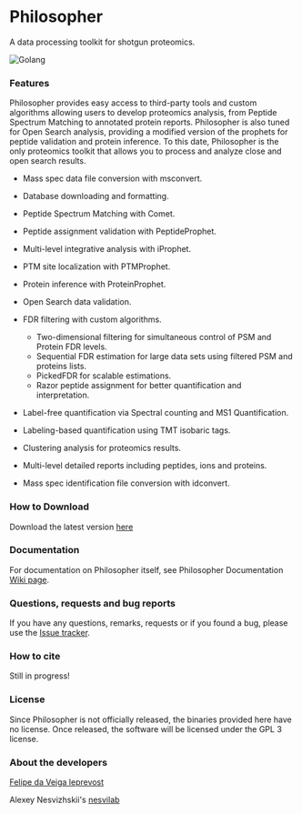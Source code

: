 # Philosopher
A data processing toolkit for shotgun proteomics.

![Golang](https://img.shields.io/badge/Go-1.12.5-blue.svg)

### Features
Philosopher provides easy access to third-party tools and custom algorithms allowing users to develop proteomics analysis, from Peptide Spectrum Matching to annotated protein reports. Philosopher is also tuned for Open Search analysis, providing a modified version of the prophets for peptide validation and protein inference. To this date, Philosopher is the only proteomics toolkit that allows you to process and analyze close and open search results.

- Mass spec data file conversion with msconvert.

- Database downloading and formatting.

- Peptide Spectrum Matching with Comet.

- Peptide assignment validation with PeptideProphet.

- Multi-level integrative analysis with iProphet.

- PTM site localization with PTMProphet.

- Protein inference with ProteinProphet.

- Open Search data validation.

- FDR filtering with custom algorithms.

  - Two-dimensional filtering for simultaneous control of PSM and Protein FDR levels.
  - Sequential FDR estimation for large data sets using filtered PSM and proteins lists.
  - PickedFDR for scalable estimations.
  - Razor peptide assignment for better quantification and interpretation.
  

- Label-free quantification via Spectral counting and MS1 Quantification.

- Labeling-based quantification using TMT isobaric tags.

- Clustering analysis for proteomics results.

- Multi-level detailed reports including peptides, ions and proteins.

- Mass spec identification file conversion with idconvert.


### How to Download
Download the latest version [here](https://github.com/Nesvilab/philosopher/releases/tag/v1.5.1)

### Documentation
For documentation on Philosopher itself, see Philosopher Documentation [Wiki page](https://github.com/Nesvilab/philosopher/wiki).


### Questions, requests and bug reports
If you have any questions, remarks, requests or if you found a bug, please use the [Issue tracker](https://github.com/Nesvilab/philosopher/issues).


### How to cite
Still in progress!


### License
Since Philosopher is not officially released, the binaries provided here have no license. Once released, the software will be licensed under the GPL 3 license.


### About the developers
[Felipe da Veiga leprevost](http://www.leprevost.com.br)

Alexey Nesvizhskii's [nesvilab](http://www.nesvilab.org/)
